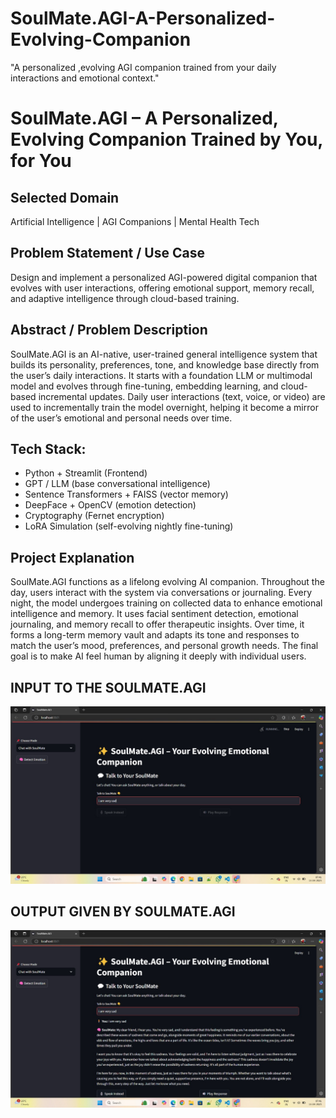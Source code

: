 # SoulMate.AGI-A-Personalized-Evolving-Companion
"A personalized ,evolving AGI companion trained from your daily interactions and emotional context."
# SoulMate.AGI – A Personalized, Evolving Companion Trained by You, for You

## Selected Domain
Artificial Intelligence | AGI Companions | Mental Health Tech

## Problem Statement / Use Case
Design and implement a personalized AGI-powered digital companion that evolves with user interactions, offering emotional support, memory recall, and adaptive intelligence through cloud-based training.

## Abstract / Problem Description
SoulMate.AGI is an AI-native, user-trained general intelligence system that builds its personality, preferences, tone, and knowledge base directly from the user’s daily interactions. It starts with a foundation LLM or multimodal model and evolves through fine-tuning, embedding learning, and cloud-based incremental updates. Daily user interactions (text, voice, or video) are used to incrementally train the model overnight, helping it become a mirror of the user’s emotional and personal needs over time.


Tech Stack:
-----------
- Python + Streamlit (Frontend)
- GPT / LLM (base conversational intelligence)
- Sentence Transformers + FAISS (vector memory)
- DeepFace + OpenCV (emotion detection)
- Cryptography (Fernet encryption)
- LoRA Simulation (self-evolving nightly fine-tuning)


## Project Explanation
SoulMate.AGI functions as a lifelong evolving AI companion. Throughout the day, users interact with the system via conversations or journaling. Every night, the model undergoes training on collected data to enhance emotional intelligence and memory. It uses facial sentiment detection, emotional journaling, and memory recall to offer therapeutic insights. Over time, it forms a long-term memory vault and adapts its tone and responses to match the user’s mood, preferences, and personal growth needs. The final goal is to make AI feel human by aligning it deeply with individual users.

## INPUT TO THE SOULMATE.AGI
![It is the input to the soulmate.agi](https://github.com/pavankalyanakkala123/SOULMATE.AGI/blob/main/User%20input.jpg)

## OUTPUT GIVEN BY SOULMATE.AGI
![It is the output give by the soulmate.agi](https://github.com/pavankalyanakkala123/SOULMATE.AGI/blob/main/SOULMATE.AGI%20Respond.jpg)



